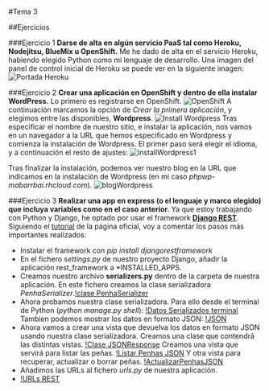 #Tema 3

##Ejercicios

###Ejercicio 1
**Darse de alta en algún servicio PaaS tal como Heroku, Nodejitsu, BlueMix u OpenShift.**
Me he dado de alta en el servicio Heroku, habiendo elegido Python como mi lenguaje de desarrollo. Una imagen del panel de control inicial de Heroku se puede ver en la siguiente imagen:
![Portada Heroku](http://i1016.photobucket.com/albums/af281/raperaco/heroku_zps7odaxvku.png)

###Ejercicio 2
**Crear una aplicación en OpenShift y dentro de ella instalar WordPress.**
Lo primero es registrarse en OpenShift.
![OpenShift](http://i1016.photobucket.com/albums/af281/raperaco/openshift_zpspmzp90xg.png)
A continuación marcamos la opción de *Crear la primera aplicación*, y elegimos entre las disponibles, **Wordpress**.
![Install Wordpress](http://i1016.photobucket.com/albums/af281/raperaco/installAppOpenShift_zpshwxsz2r0.png)
Tras especificar el nombre de nuestro sitio, e instalar la aplicación, nos vamos en un navegador a la URL que hemos especificado en Wordpress y comienza la instalación de Wordpress. El primer paso será elegir el idioma, y a continuación el resto de ajustes:
![installWordpress1](http://i1016.photobucket.com/albums/af281/raperaco/wordpress2_zpsedmusxjz.png)

Tras finalizar la instalación, podemos ver nuestro blog en la URL que indicamos en la instalación de Wordpress (en mi caso *phpwp-mabarrbai.rhcloud.com*).
![blogWordpress](http://i1016.photobucket.com/albums/af281/raperaco/blogWordpress_zpsse5qcuxm.png)


###Ejercicio 3
**Realizar una app en express (o el lenguaje y marco elegido) que incluya variables como en el caso anterior.**
Ya que estoy trabajando con Python y Django, he optado por usar el framework [**Django REST**](http://www.django-rest-framework.org/).
Siguiendo el [tutorial](http://www.django-rest-framework.org/tutorial/1-serialization/) de la página oficial, voy a comentar los pasos más importantes realizados:
* Instalar el framework con *pip install djangorestframework*
* En el fichero *settings.py* de nuestro proyecto Django, añadir la aplicación rest_framework a *INSTALLED_APPS.
* Creamos nuestro archivo **serializers.py** dentro de la carpeta de nuestra aplicación. En este fichero creamos la clase serializadora *PenhaSerializer*.[!clase PenhaSerializer](http://i1016.photobucket.com/albums/af281/raperaco/claseSerializadora_zpsd9aqg3ky.png)
* Ahora probamos nuestra clase serializadora. Para ello desde el terminal de Python (*python manage.py shell*):
[!Datos Serializados terminal](http://i1016.photobucket.com/albums/af281/raperaco/serializador_shell_python_zpsnz3ocqq2.png)
Tambien podemos mostrar los datos en formato JSON:
[!JSON](http://i1016.photobucket.com/albums/af281/raperaco/jsonRenderer_zpsfio92wmv.png)
* Ahora vamos a crear una vista que devuelva los datos en formato JSON usando nuestra clase serializadora. Creamos una clase que contendrá las distintas vistas.
[!Clase JSONResponse](http://i1016.photobucket.com/albums/af281/raperaco/JSONResponse_zpsu0d1xssk.png)
Creamos una vista que servirá para listar las peñas.
[!Listar Penhas JSON](http://i1016.photobucket.com/albums/af281/raperaco/listarPenhasJSON_zpskve1qwvz.png)
Y otra vista para recuperar, actualizar o borrar peñas.
[!ActualizarPenhasJSON](http://i1016.photobucket.com/albums/af281/raperaco/actualizarPenhasJSON_zpsza3cuwyu.png)
* Añadimos las URLs al fichero *urls.py* de nuestra aplicación.
* [!URLs REST](http://i1016.photobucket.com/albums/af281/raperaco/urlsREST_zpsatk5p6rg.png)